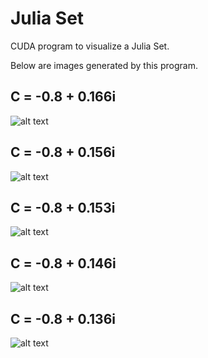 # Julia Set

CUDA program to visualize a Julia Set.

Below are images generated by this program.

## C = -0.8 + 0.166i
![alt text](github.com/shuyangsun/julia_set_cuda/blob/master/images/julia_set_8_166.png)

## C = -0.8 + 0.156i
![alt text](github.com/shuyangsun/julia_set_cuda/blob/master/images/julia_set_8_156.png)

## C = -0.8 + 0.153i
![alt text](github.com/shuyangsun/julia_set_cuda/blob/master/images/julia_set_8_153.png)

## C = -0.8 + 0.146i
![alt text](github.com/shuyangsun/julia_set_cuda/blob/master/images/julia_set_8_146.png)

## C = -0.8 + 0.136i
![alt text](github.com/shuyangsun/julia_set_cuda/blob/master/images/julia_set_8_136.png)
